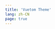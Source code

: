 ```yaml
---
title: 'Vuetom Theme'
lang: zh-CN
page: true
---
```


<script setup>

if (typeof window !== 'undefined') {
  const preferredLang = 'zh-CN'
  window.location.pathname =`/${preferredLang}/`
}

</script>
